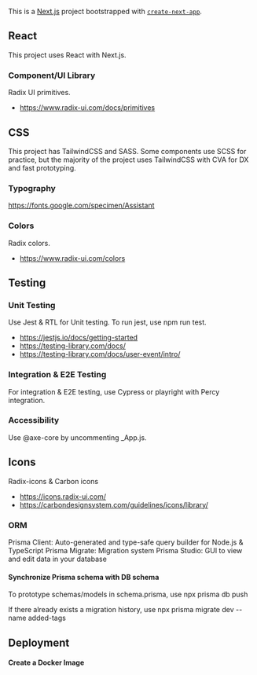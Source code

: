 This is a [Next.js](https://nextjs.org/) project bootstrapped with [`create-next-app`](https://github.com/vercel/next.js/tree/canary/packages/create-next-app).

## React

This project uses React with Next.js.

### Component/UI Library

Radix UI primitives.

- https://www.radix-ui.com/docs/primitives

## CSS

This project has TailwindCSS and SASS. Some components use SCSS for practice, but the majority of the project uses TailwindCSS with CVA for DX and fast prototyping.

### Typography

https://fonts.google.com/specimen/Assistant

### Colors

Radix colors.

- https://www.radix-ui.com/colors

## Testing

### Unit Testing

Use Jest & RTL for Unit testing.
To run jest, use npm run test.

- https://jestjs.io/docs/getting-started
- https://testing-library.com/docs/
- https://testing-library.com/docs/user-event/intro/

### Integration & E2E Testing

For integration & E2E testing, use Cypress or playright with Percy integration.

### Accessibility

Use @axe-core by uncommenting \_App.js.

## Icons

Radix-icons & Carbon icons

- https://icons.radix-ui.com/
- https://carbondesignsystem.com/guidelines/icons/library/

### ORM

Prisma Client: Auto-generated and type-safe query builder for Node.js & TypeScript
Prisma Migrate: Migration system
Prisma Studio: GUI to view and edit data in your database

#### Synchronize Prisma schema with DB schema

To prototype schemas/models in schema.prisma, use npx prisma db push

If there already exists a migration history, use npx prisma migrate dev --name added-tags

## Deployment

#### Create a Docker Image

